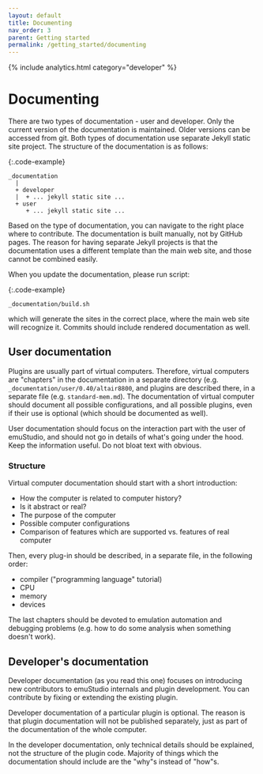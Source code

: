 ```yaml
---
layout: default
title: Documenting
nav_order: 3
parent: Getting started
permalink: /getting_started/documenting
---
```


{% include analytics.html category="developer" %}

# Documenting

There are two types of documentation - user and developer. Only the current version of the documentation is maintained.
Older versions can be accessed from git. Both types of documentation use separate Jekyll static
site project. The structure of the documentation is as follows:

{:.code-example}
```
_documentation
  |
  + developer
  |  + ... jekyll static site ...
  + user
     + ... jekyll static site ...
```

Based on the type of documentation, you can navigate to the right place where to contribute. The documentation
is built manually, not by GitHub pages. The reason for having separate Jekyll projects is that the documentation
uses a different template than the main web site, and those cannot be combined easily.

When you update the documentation, please run script:

{:.code-example}
```
_documentation/build.sh
```

which will generate the sites in the correct place, where the main web site will recognize it. Commits should include
rendered documentation as well. 

## User documentation

Plugins are usually part of virtual computers. Therefore, virtual computers are "chapters" in the documentation in a
separate directory (e.g. `_documentation/user/0.40/altair8800`, and plugins are described there, in a separate file (e.g.
`standard-mem.md`). The documentation of virtual computer should document all possible configurations, and all possible
plugins, even if their use is optional (which should be documented as well).

User documentation should focus on the interaction part with the user of emuStudio, and should not go in details
of what's going under the hood. Keep the information useful. Do not bloat text with obvious.
 
### Structure 
 
Virtual computer documentation should start with a short introduction:

- How the computer is related to computer history?
- Is it abstract or real?
- The purpose of the computer
- Possible computer configurations
- Comparison of features which are supported vs. features of real computer

Then, every plug-in should be described, in a separate file, in the following order:
 
- compiler ("programming language" tutorial)
- CPU
- memory
- devices

The last chapters should be devoted to emulation automation and debugging problems (e.g. how to do some analysis when
something doesn't work).

## Developer's documentation

Developer documentation (as you read this one) focuses on introducing new contributors to emuStudio internals and plugin
development. You can contribute by fixing or extending the existing plugin. 

Developer documentation of a particular plugin is optional. The reason is that plugin documentation will not be
published separately, just as part of the documentation of the whole computer.
 
In the developer documentation, only technical details should be explained, not the structure of the plugin code. Majority
of things which the documentation should include are the "why"s instead of "how"s.
